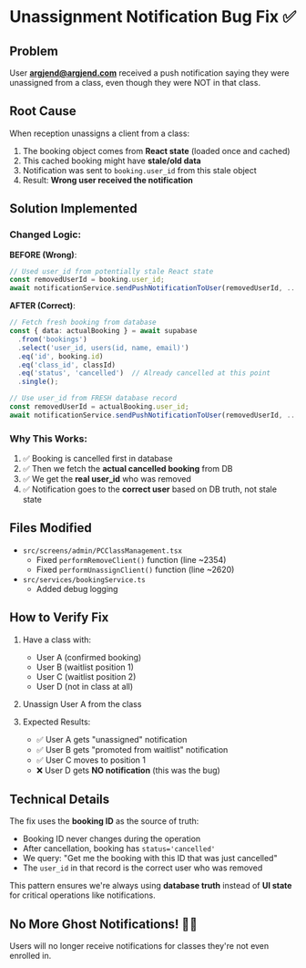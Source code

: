 # Unassignment Notification Bug Fix ✅

## Problem
User **argjend@argjend.com** received a push notification saying they were unassigned from a class, even though they were NOT in that class.

## Root Cause
When reception unassigns a client from a class:
1. The booking object comes from **React state** (loaded once and cached)
2. This cached booking might have **stale/old data** 
3. Notification was sent to `booking.user_id` from this stale object
4. Result: **Wrong user received the notification**

## Solution Implemented

### Changed Logic:
**BEFORE (Wrong)**:
```typescript
// Used user_id from potentially stale React state
const removedUserId = booking.user_id; 
await notificationService.sendPushNotificationToUser(removedUserId, ...);
```

**AFTER (Correct)**:
```typescript
// Fetch fresh booking from database
const { data: actualBooking } = await supabase
  .from('bookings')
  .select('user_id, users(id, name, email)')
  .eq('id', booking.id)
  .eq('class_id', classId)
  .eq('status', 'cancelled')  // Already cancelled at this point
  .single();

// Use user_id from FRESH database record
const removedUserId = actualBooking.user_id;
await notificationService.sendPushNotificationToUser(removedUserId, ...);
```

### Why This Works:
1. ✅ Booking is cancelled first in database
2. ✅ Then we fetch the **actual cancelled booking** from DB
3. ✅ We get the **real user_id** who was removed
4. ✅ Notification goes to the **correct user** based on DB truth, not stale state

## Files Modified
- `src/screens/admin/PCClassManagement.tsx`
  - Fixed `performRemoveClient()` function (line ~2354)
  - Fixed `performUnassignClient()` function (line ~2620)
- `src/services/bookingService.ts`
  - Added debug logging

## How to Verify Fix

1. Have a class with:
   - User A (confirmed booking)
   - User B (waitlist position 1)
   - User C (waitlist position 2)
   - User D (not in class at all)

2. Unassign User A from the class

3. Expected Results:
   - ✅ User A gets "unassigned" notification
   - ✅ User B gets "promoted from waitlist" notification
   - ✅ User C moves to position 1
   - ❌ User D gets **NO notification** (this was the bug)

## Technical Details

The fix uses the **booking ID** as the source of truth:
- Booking ID never changes during the operation
- After cancellation, booking has `status='cancelled'`
- We query: "Get me the booking with this ID that was just cancelled"
- The `user_id` in that record is the correct user who was removed

This pattern ensures we're always using **database truth** instead of **UI state** for critical operations like notifications.

## No More Ghost Notifications! 👻❌

Users will no longer receive notifications for classes they're not even enrolled in.

